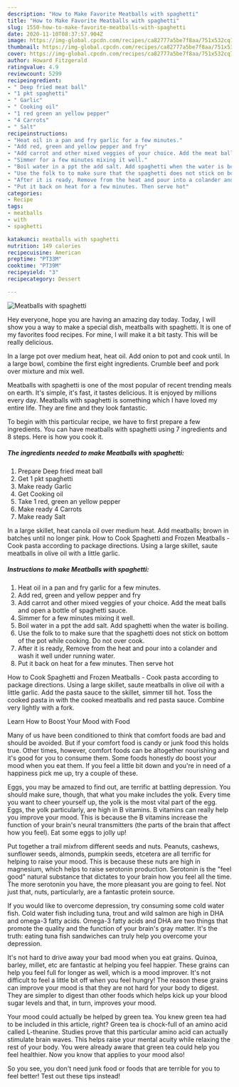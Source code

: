 ```yaml
---
description: "How to Make Favorite Meatballs with spaghetti"
title: "How to Make Favorite Meatballs with spaghetti"
slug: 1550-how-to-make-favorite-meatballs-with-spaghetti
date: 2020-11-10T08:37:57.904Z
image: https://img-global.cpcdn.com/recipes/ca82777a5be7f8aa/751x532cq70/meatballs-with-spaghetti-recipe-main-photo.jpg
thumbnail: https://img-global.cpcdn.com/recipes/ca82777a5be7f8aa/751x532cq70/meatballs-with-spaghetti-recipe-main-photo.jpg
cover: https://img-global.cpcdn.com/recipes/ca82777a5be7f8aa/751x532cq70/meatballs-with-spaghetti-recipe-main-photo.jpg
author: Howard Fitzgerald
ratingvalue: 4.9
reviewcount: 5299
recipeingredient:
- " Deep fried meat ball"
- "1 pkt spaghetti"
- " Garlic"
- " Cooking oil"
- "1 red green an yellow pepper"
- "4 Carrots"
- " Salt"
recipeinstructions:
- "Heat oil in a pan and fry garlic for a few minutes."
- "Add red, green and yellow pepper and fry"
- "Add carrot and other mixed veggies of your choice. Add the meat balls and open a bottle of spaghetti sauce."
- "Simmer for a few minutes mixing it well."
- "Boil water in a ppt the add salt. Add spaghetti when the water is boiling."
- "Use the folk to to make sure that the spaghetti does not stick on bottom of the pot while cooking. Do not over cook."
- "After it is ready, Remove from the heat and pour into a colander and wash it well under running water."
- "Put it back on heat for a few minutes. Then serve hot"
categories:
- Recipe
tags:
- meatballs
- with
- spaghetti

katakunci: meatballs with spaghetti 
nutrition: 149 calories
recipecuisine: American
preptime: "PT33M"
cooktime: "PT39M"
recipeyield: "3"
recipecategory: Dessert

---
```



![Meatballs with spaghetti](https://img-global.cpcdn.com/recipes/ca82777a5be7f8aa/751x532cq70/meatballs-with-spaghetti-recipe-main-photo.jpg)

Hey everyone, hope you are having an amazing day today. Today, I will show you a way to make a special dish, meatballs with spaghetti. It is one of my favorites food recipes. For mine, I will make it a bit tasty. This will be really delicious.

In a large pot over medium heat, heat oil. Add onion to pot and cook until. In a large bowl, combine the first eight ingredients. Crumble beef and pork over mixture and mix well.

Meatballs with spaghetti is one of the most popular of recent trending meals on earth. It's simple, it's fast, it tastes delicious. It is enjoyed by millions every day. Meatballs with spaghetti is something which I have loved my entire life. They are fine and they look fantastic.


To begin with this particular recipe, we have to first prepare a few ingredients. You can have meatballs with spaghetti using 7 ingredients and 8 steps. Here is how you cook it.

<!--inarticleads1-->

##### The ingredients needed to make Meatballs with spaghetti:

1. Prepare  Deep fried meat ball
1. Get 1 pkt spaghetti
1. Make ready  Garlic
1. Get  Cooking oil
1. Take 1 red, green an yellow pepper
1. Make ready 4 Carrots
1. Make ready  Salt


In a large skillet, heat canola oil over medium heat. Add meatballs; brown in batches until no longer pink. How to Cook Spaghetti and Frozen Meatballs - Cook pasta according to package directions. Using a large skillet, saute meatballs in olive oil with a little garlic. 

<!--inarticleads2-->

##### Instructions to make Meatballs with spaghetti:

1. Heat oil in a pan and fry garlic for a few minutes.
1. Add red, green and yellow pepper and fry
1. Add carrot and other mixed veggies of your choice. Add the meat balls and open a bottle of spaghetti sauce.
1. Simmer for a few minutes mixing it well.
1. Boil water in a ppt the add salt. Add spaghetti when the water is boiling.
1. Use the folk to to make sure that the spaghetti does not stick on bottom of the pot while cooking. Do not over cook.
1. After it is ready, Remove from the heat and pour into a colander and wash it well under running water.
1. Put it back on heat for a few minutes. Then serve hot


How to Cook Spaghetti and Frozen Meatballs - Cook pasta according to package directions. Using a large skillet, saute meatballs in olive oil with a little garlic. Add the pasta sauce to the skillet, simmer till hot. Toss the cooked pasta in with the cooked meatballs and red pasta sauce. Combine very lightly with a fork. 

Learn How to Boost Your Mood with Food


Many of us have been conditioned to think that comfort foods are bad and should be avoided. But if your comfort food is candy or junk food this holds true. Other times, however, comfort foods can be altogether nourishing and it's good for you to consume them. Some foods honestly do boost your mood when you eat them. If you feel a little bit down and you're in need of a happiness pick me up, try a couple of these.

Eggs, you may be amazed to find out, are terrific at battling depression. You should make sure, though, that what you make includes the yolk. Every time you want to cheer yourself up, the yolk is the most vital part of the egg. Eggs, the yolk particularly, are high in B vitamins. B vitamins can really help you improve your mood. This is because the B vitamins increase the function of your brain's neural transmitters (the parts of the brain that affect how you feel). Eat some eggs to jolly up!

Put together a trail mixfrom different seeds and nuts. Peanuts, cashews, sunflower seeds, almonds, pumpkin seeds, etcetera are all terrific for helping to raise your mood. This is because these nuts are high in magnesium, which helps to raise serotonin production. Serotonin is the "feel good" natural substance that dictates to your brain how you feel all the time. The more serotonin you have, the more pleasant you are going to feel. Not just that, nuts, particularly, are a fantastic protein source.

If you would like to overcome depression, try consuming some cold water fish. Cold water fish including tuna, trout and wild salmon are high in DHA and omega-3 fatty acids. Omega-3 fatty acids and DHA are two things that promote the quality and the function of your brain's gray matter. It's the truth: eating tuna fish sandwiches can truly help you overcome your depression. 

It's not hard to drive away your bad mood when you eat grains. Quinoa, barley, millet, etc are fantastic at helping you feel happier. These grains can help you feel full for longer as well, which is a mood improver. It's not difficult to feel a little bit off when you feel hungry! The reason these grains can improve your mood is that they are not hard for your body to digest. They are simpler to digest than other foods which helps kick up your blood sugar levels and that, in turn, improves your mood.

Your mood could actually be helped by green tea. You knew green tea had to be included in this article, right? Green tea is chock-full of an amino acid called L-theanine. Studies prove that this particular amino acid can actually stimulate brain waves. This helps raise your mental acuity while relaxing the rest of your body. You were already aware that green tea could help you feel healthier. Now you know that applies to your mood also!

So you see, you don't need junk food or foods that are terrible for you to feel better! Test out  these tips  instead!

